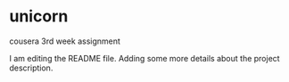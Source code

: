 # unicorn
cousera 3rd week assignment

I am editing the README file. Adding some more details about the project description.

